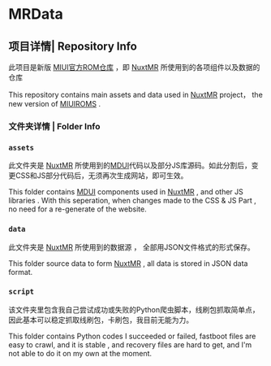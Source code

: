 # MRData
## 项目详情| Repository Info

此项目是新版 [MIUI官方ROM仓库](https://github.com/HegeKen/MIUIROMS) ，即 [NuxtMR](https://github.com/HegeKen/NuxtMR)  所使用到的各项组件以及数据的仓库

This repository contains main assets and data used in [NuxtMR](https://github.com/HegeKen/NuxtMR) project， the new version of [MIUIROMS](https://github.com/HegeKen/MIUIROMS) .

### 文件夹详情 | Folder Info

### `assets`

此文件夹是  [NuxtMR](https://github.com/HegeKen/NuxtMR)  所使用到的[MDUI](https://github.com/zdhxiong/mdui)代码以及部分JS库源码。如此分割后，变更CSS和JS部分代码后，无须再次生成网站，即可生效。

This folder contains [MDUI](https://github.com/zdhxiong/mdui) components used in [NuxtMR](https://github.com/HegeKen/NuxtMR) , and other JS libraries . With this seperation, when changes made to the CSS & JS Part , no need for a re-generate of the website.

### `data`

此文件夹是 [NuxtMR](https://github.com/HegeKen/NuxtMR)  所使用到的数据源 ， 全部用JSON文件格式的形式保存。

This folder source data to form [NuxtMR](https://github.com/HegeKen/NuxtMR) , all data is stored in JSON data format.

### `script`

该文件夹里包含我自己尝试成功或失败的Python爬虫脚本，线刷包抓取简单点，因此基本可以稳定抓取线刷包，卡刷包，我目前无能为力。

This folder contains Python codes I succeeded or failed, fastboot files are easy to crawl, and it is stable , and recovery files are hard to get, and I'm not able to do it on my own at the moment.
